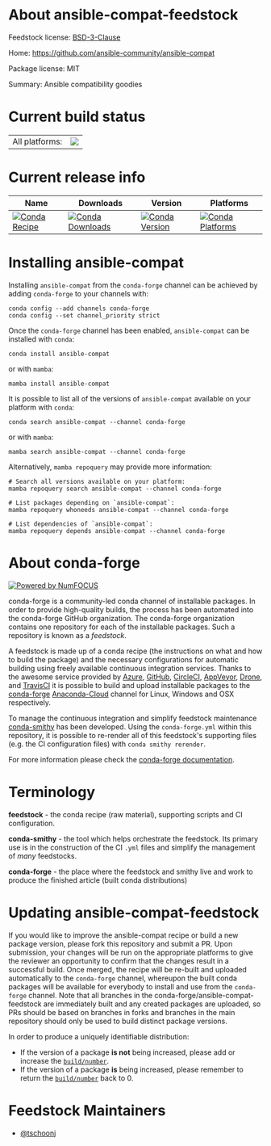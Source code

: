 About ansible-compat-feedstock
==============================

Feedstock license: [BSD-3-Clause](https://github.com/conda-forge/ansible-compat-feedstock/blob/main/LICENSE.txt)

Home: https://github.com/ansible-community/ansible-compat

Package license: MIT

Summary: Ansible compatibility goodies

Current build status
====================


<table><tr><td>All platforms:</td>
    <td>
      <a href="https://dev.azure.com/conda-forge/feedstock-builds/_build/latest?definitionId=13722&branchName=main">
        <img src="https://dev.azure.com/conda-forge/feedstock-builds/_apis/build/status/ansible-compat-feedstock?branchName=main">
      </a>
    </td>
  </tr>
</table>

Current release info
====================

| Name | Downloads | Version | Platforms |
| --- | --- | --- | --- |
| [![Conda Recipe](https://img.shields.io/badge/recipe-ansible--compat-green.svg)](https://anaconda.org/conda-forge/ansible-compat) | [![Conda Downloads](https://img.shields.io/conda/dn/conda-forge/ansible-compat.svg)](https://anaconda.org/conda-forge/ansible-compat) | [![Conda Version](https://img.shields.io/conda/vn/conda-forge/ansible-compat.svg)](https://anaconda.org/conda-forge/ansible-compat) | [![Conda Platforms](https://img.shields.io/conda/pn/conda-forge/ansible-compat.svg)](https://anaconda.org/conda-forge/ansible-compat) |

Installing ansible-compat
=========================

Installing `ansible-compat` from the `conda-forge` channel can be achieved by adding `conda-forge` to your channels with:

```
conda config --add channels conda-forge
conda config --set channel_priority strict
```

Once the `conda-forge` channel has been enabled, `ansible-compat` can be installed with `conda`:

```
conda install ansible-compat
```

or with `mamba`:

```
mamba install ansible-compat
```

It is possible to list all of the versions of `ansible-compat` available on your platform with `conda`:

```
conda search ansible-compat --channel conda-forge
```

or with `mamba`:

```
mamba search ansible-compat --channel conda-forge
```

Alternatively, `mamba repoquery` may provide more information:

```
# Search all versions available on your platform:
mamba repoquery search ansible-compat --channel conda-forge

# List packages depending on `ansible-compat`:
mamba repoquery whoneeds ansible-compat --channel conda-forge

# List dependencies of `ansible-compat`:
mamba repoquery depends ansible-compat --channel conda-forge
```


About conda-forge
=================

[![Powered by
NumFOCUS](https://img.shields.io/badge/powered%20by-NumFOCUS-orange.svg?style=flat&colorA=E1523D&colorB=007D8A)](https://numfocus.org)

conda-forge is a community-led conda channel of installable packages.
In order to provide high-quality builds, the process has been automated into the
conda-forge GitHub organization. The conda-forge organization contains one repository
for each of the installable packages. Such a repository is known as a *feedstock*.

A feedstock is made up of a conda recipe (the instructions on what and how to build
the package) and the necessary configurations for automatic building using freely
available continuous integration services. Thanks to the awesome service provided by
[Azure](https://azure.microsoft.com/en-us/services/devops/), [GitHub](https://github.com/),
[CircleCI](https://circleci.com/), [AppVeyor](https://www.appveyor.com/),
[Drone](https://cloud.drone.io/welcome), and [TravisCI](https://travis-ci.com/)
it is possible to build and upload installable packages to the
[conda-forge](https://anaconda.org/conda-forge) [Anaconda-Cloud](https://anaconda.org/)
channel for Linux, Windows and OSX respectively.

To manage the continuous integration and simplify feedstock maintenance
[conda-smithy](https://github.com/conda-forge/conda-smithy) has been developed.
Using the ``conda-forge.yml`` within this repository, it is possible to re-render all of
this feedstock's supporting files (e.g. the CI configuration files) with ``conda smithy rerender``.

For more information please check the [conda-forge documentation](https://conda-forge.org/docs/).

Terminology
===========

**feedstock** - the conda recipe (raw material), supporting scripts and CI configuration.

**conda-smithy** - the tool which helps orchestrate the feedstock.
                   Its primary use is in the construction of the CI ``.yml`` files
                   and simplify the management of *many* feedstocks.

**conda-forge** - the place where the feedstock and smithy live and work to
                  produce the finished article (built conda distributions)


Updating ansible-compat-feedstock
=================================

If you would like to improve the ansible-compat recipe or build a new
package version, please fork this repository and submit a PR. Upon submission,
your changes will be run on the appropriate platforms to give the reviewer an
opportunity to confirm that the changes result in a successful build. Once
merged, the recipe will be re-built and uploaded automatically to the
`conda-forge` channel, whereupon the built conda packages will be available for
everybody to install and use from the `conda-forge` channel.
Note that all branches in the conda-forge/ansible-compat-feedstock are
immediately built and any created packages are uploaded, so PRs should be based
on branches in forks and branches in the main repository should only be used to
build distinct package versions.

In order to produce a uniquely identifiable distribution:
 * If the version of a package **is not** being increased, please add or increase
   the [``build/number``](https://docs.conda.io/projects/conda-build/en/latest/resources/define-metadata.html#build-number-and-string).
 * If the version of a package **is** being increased, please remember to return
   the [``build/number``](https://docs.conda.io/projects/conda-build/en/latest/resources/define-metadata.html#build-number-and-string)
   back to 0.

Feedstock Maintainers
=====================

* [@tschoonj](https://github.com/tschoonj/)

